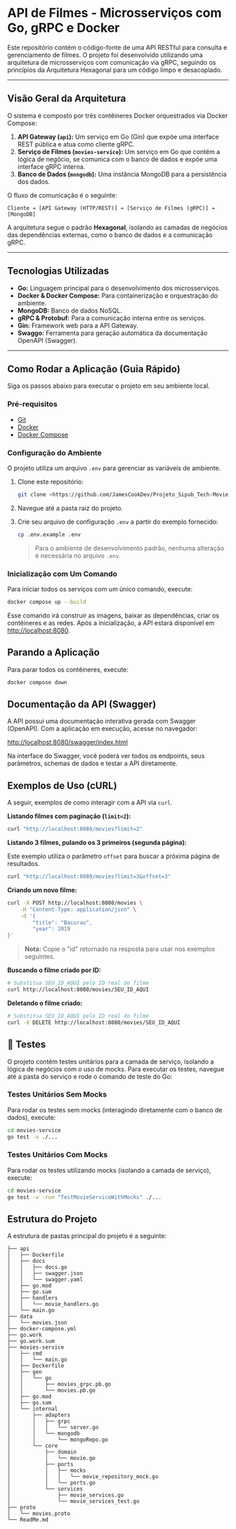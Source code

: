 # API de Filmes - Microsserviços com Go, gRPC e Docker

Este repositório contém o código-fonte de uma API RESTful para consulta e gerenciamento de filmes. O projeto foi desenvolvido utilizando uma arquitetura de microsserviços com comunicação via gRPC, seguindo os princípios da Arquitetura Hexagonal para um código limpo e desacoplado.

---

##  Visão Geral da Arquitetura

O sistema é composto por três contêineres Docker orquestrados via Docker Compose:

1. **API Gateway (`api`):** Um serviço em Go (Gin) que expõe uma interface REST pública e atua como cliente gRPC.
2. **Serviço de Filmes (`movies-service`):** Um serviço em Go que contém a lógica de negócio, se comunica com o banco de dados e expõe uma interface gRPC interna.
3. **Banco de Dados (`mongodb`):** Uma instância MongoDB para a persistência dos dados.

O fluxo de comunicação é o seguinte:

`Cliente ➔ [API Gateway (HTTP/REST)] ➔ [Serviço de Filmes (gRPC)] ➔ [MongoDB]`

A arquitetura segue o padrão **Hexagonal**, isolando as camadas de negócios das dependências externas, como o banco de dados e a comunicação gRPC.

---

##  Tecnologias Utilizadas

- **Go:** Linguagem principal para o desenvolvimento dos microsserviços.
- **Docker & Docker Compose:** Para containerização e orquestração do ambiente.
- **MongoDB:** Banco de dados NoSQL.
- **gRPC & Protobuf:** Para a comunicação interna entre os serviços.
- **Gin:** Framework web para a API Gateway.
- **Swaggo:** Ferramenta para geração automática da documentação OpenAPI (Swagger).

---

##  Como Rodar a Aplicação (Guia Rápido)

Siga os passos abaixo para executar o projeto em seu ambiente local.

### Pré-requisitos
- [Git](https://git-scm.com/)
- [Docker](https://www.docker.com/get-started)
- [Docker Compose](https://docs.docker.com/compose/install/)

### Configuração do Ambiente
O projeto utiliza um arquivo `.env` para gerenciar as variáveis de ambiente.

1. Clone este repositório:
    ```bash
    git clone <https://github.com/JamesCookDev/Projeto_Sipub_Tech-Movie.git>
    ```

2. Navegue até a pasta raiz do projeto.

3. Crie seu arquivo de configuração `.env` a partir do exemplo fornecido:
    ```bash
    cp .env.example .env
    ```
    > Para o ambiente de desenvolvimento padrão, nenhuma alteração é necessária no arquivo `.env`.

### Inicialização com Um Comando
Para iniciar todos os serviços com um único comando, execute:

```bash
docker compose up --build
```
Esse comando irá construir as imagens, baixar as dependências, criar os contêineres e as redes. Após a inicialização, a API estará disponível em [http://localhost:8080](http://localhost:8080).

## Parando a Aplicação

Para parar todos os contêineres, execute:

```bash
docker compose down
```

## Documentação da API (Swagger)

A API possui uma documentação interativa gerada com Swagger (OpenAPI). Com a aplicação em execução, acesse no navegador:

[http://localhost:8080/swagger/index.html](http://localhost:8080/swagger/index.html)

Na interface do Swagger, você poderá ver todos os endpoints, seus parâmetros, schemas de dados e testar a API diretamente.

## Exemplos de Uso (cURL)

A seguir, exemplos de como interagir com a API via `curl`.

**Listando filmes com paginação (`limit=2`):**

```bash
curl "http://localhost:8080/movies?limit=2"
```

**Listando 3 filmes, pulando os 3 primeiros (segunda página):**

Este exemplo utiliza o parâmetro `offset` para buscar a próxima página de resultados.

```bash
curl "http://localhost:8080/movies?limit=3&offset=3"
```

**Criando um novo filme:**

```bash
curl -X POST http://localhost:8080/movies \
    -H "Content-Type: application/json" \
    -d '{
        "title": "Bacurau",
        "year": 2019
}'
```

> **Nota:** Copie o "id" retornado na resposta para usar nos exemplos seguintes.

**Buscando o filme criado por ID:**

```bash
# Substitua SEU_ID_AQUI pelo ID real do filme
curl http://localhost:8080/movies/SEU_ID_AQUI
```

**Deletando o filme criado:**

```bash
# Substitua SEU_ID_AQUI pelo ID real do filme
curl -X DELETE http://localhost:8080/movies/SEU_ID_AQUI
```

## 🧪 Testes

O projeto contém testes unitários para a camada de serviço, isolando a lógica de negócios com o uso de mocks. Para executar os testes, navegue até a pasta do serviço e rode o comando de teste do Go:

### Testes Unitários Sem Mocks

Para rodar os testes sem mocks (interagindo diretamente com o banco de dados), execute:

```bash
cd movies-service
go test -v ./...
```

### Testes Unitários Com Mocks

Para rodar os testes utilizando mocks (isolando a camada de serviço), execute:

```bash
cd movies-service
go test -v -run "TestMovieServiceWithMocks" ./...
```

## Estrutura do Projeto

A estrutura de pastas principal do projeto é a seguinte:

```
├── api
│   ├── Dockerfile
│   ├── docs
│   │   ├── docs.go
│   │   ├── swagger.json
│   │   └── swagger.yaml
│   ├── go.mod
│   ├── go.sum
│   ├── handlers
│   │   └── movie_handlers.go
│   └── main.go
├── data
│   └── movies.json
├── docker-compose.yml
├── go.work
├── go.work.sum
├── movies-service
│   ├── cmd
│   │   └── main.go
│   ├── Dockerfile
│   ├── gen
│   │   └── go
│   │       ├── movies_grpc.pb.go
│   │       └── movies.pb.go
│   ├── go.mod
│   ├── go.sum
│   └── internal
│       ├── adapters
│       │   ├── grpc
│       │   │   └── server.go
│       │   └── mongodb
│       │       └── mongoRepo.go
│       └── core
│           ├── domain
│           │   └── movie.go
│           ├── ports
│           │   ├── mocks
│           │   │   └── movie_repository_mock.go
│           │   └── ports.go
│           └── services
│               ├── movie_services.go
│               └── movie_services_test.go
├── proto
│   └── movies.proto
└── ReadMe.md
```

## 